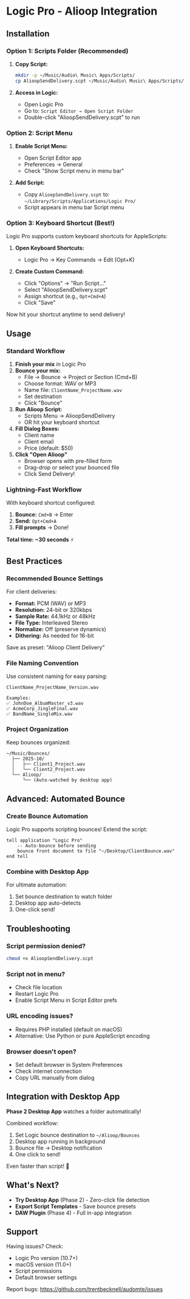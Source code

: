 # Logic Pro - Alioop Integration

## Installation

### Option 1: Scripts Folder (Recommended)

1. **Copy Script:**
   ```bash
   mkdir -p ~/Music/Audio\ Music\ Apps/Scripts/
   cp AlioopSendDelivery.scpt ~/Music/Audio\ Music\ Apps/Scripts/
   ```

2. **Access in Logic:**
   - Open Logic Pro
   - Go to: `Script Editor → Open Script Folder`
   - Double-click "AlioopSendDelivery.scpt" to run

### Option 2: Script Menu

1. **Enable Script Menu:**
   - Open Script Editor app
   - Preferences → General
   - Check "Show Script menu in menu bar"

2. **Add Script:**
   - Copy `AlioopSendDelivery.scpt` to: `~/Library/Scripts/Applications/Logic Pro/`
   - Script appears in menu bar Script menu

### Option 3: Keyboard Shortcut (Best!)

Logic Pro supports custom keyboard shortcuts for AppleScripts:

1. **Open Keyboard Shortcuts:**
   - Logic Pro → Key Commands → Edit (Opt+K)

2. **Create Custom Command:**
   - Click "Options" → "Run Script..."
   - Select "AlioopSendDelivery.scpt"
   - Assign shortcut (e.g., `Opt+Cmd+A`)
   - Click "Save"

Now hit your shortcut anytime to send delivery!

## Usage

### Standard Workflow

1. **Finish your mix** in Logic Pro
2. **Bounce your mix:**
   - File → Bounce → Project or Section (Cmd+B)
   - Choose format: WAV or MP3
   - Name file: `ClientName_ProjectName.wav`
   - Set destination
   - Click "Bounce"
3. **Run Alioop Script:**
   - Scripts Menu → AlioopSendDelivery
   - OR hit your keyboard shortcut
4. **Fill Dialog Boxes:**
   - Client name
   - Client email  
   - Price (default: $50)
5. **Click "Open Alioop"**
   - Browser opens with pre-filled form
   - Drag-drop or select your bounced file
   - Click Send Delivery!

### Lightning-Fast Workflow

With keyboard shortcut configured:

1. **Bounce:** `Cmd+B` → Enter
2. **Send:** `Opt+Cmd+A`
3. **Fill prompts** → Done!

**Total time: ~30 seconds** ⚡

## Best Practices

### Recommended Bounce Settings

For client deliveries:
- **Format:** PCM (WAV) or MP3
- **Resolution:** 24-bit or 320kbps
- **Sample Rate:** 44.1kHz or 48kHz
- **File Type:** Interleaved Stereo
- **Normalize:** Off (preserve dynamics)
- **Dithering:** As needed for 16-bit

Save as preset: "Alioop Client Delivery"

### File Naming Convention

Use consistent naming for easy parsing:
```
ClientName_ProjectName_Version.wav

Examples:
✅ JohnDoe_AlbumMaster_v3.wav
✅ AcmeCorp_JingleFinal.wav  
✅ BandName_SingleMix.wav
```

### Project Organization

Keep bounces organized:
```
~/Music/Bounces/
  ├── 2025-10/
  │   ├── Client1_Project.wav
  │   └── Client2_Project.wav
  └── Alioop/
      └── (Auto-watched by desktop app)
```

## Advanced: Automated Bounce

### Create Bounce Automation

Logic Pro supports scripting bounces! Extend the script:

```applescript
tell application "Logic Pro"
    -- Auto-bounce before sending
    bounce front document to file "~/Desktop/ClientBounce.wav"
end tell
```

### Combine with Desktop App

For ultimate automation:
1. Set bounce destination to watch folder
2. Desktop app auto-detects
3. One-click send!

## Troubleshooting

### Script permission denied?
```bash
chmod +x AlioopSendDelivery.scpt
```

### Script not in menu?
- Check file location
- Restart Logic Pro
- Enable Script Menu in Script Editor prefs

### URL encoding issues?
- Requires PHP installed (default on macOS)
- Alternative: Use Python or pure AppleScript encoding

### Browser doesn't open?
- Set default browser in System Preferences
- Check internet connection
- Copy URL manually from dialog

## Integration with Desktop App

**Phase 2 Desktop App** watches a folder automatically!

Combined workflow:
1. Set Logic bounce destination to `~/Alioop/Bounces`
2. Desktop app running in background
3. Bounce file → Desktop notification
4. One click to send!

Even faster than script! 🚀

## What's Next?

- **Try Desktop App** (Phase 2) - Zero-click file detection
- **Export Script Templates** - Save bounce presets
- **DAW Plugin** (Phase 4) - Full in-app integration

## Support

Having issues? Check:
- Logic Pro version (10.7+)
- macOS version (11.0+)  
- Script permissions
- Default browser settings

Report bugs: https://github.com/trentbecknell/audomte/issues
